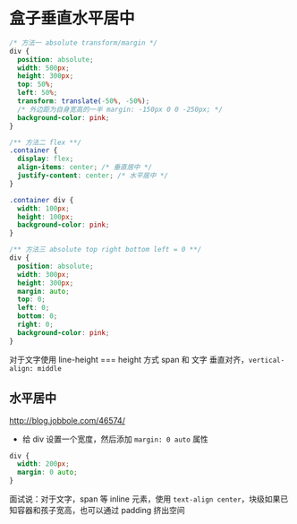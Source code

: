 # 盒子垂直水平居中

```css
/* 方法一 absolute transform/margin */
div {
  position: absolute;
  width: 500px;
  height: 300px;
  top: 50%;
  left: 50%;
  transform: translate(-50%, -50%);
  /* 外边距为自身宽高的一半 margin: -150px 0 0 -250px; */
  background-color: pink;
}

/** 方法二 flex **/
.container {
  display: flex;
  align-items: center; /* 垂直居中 */
  justify-content: center; /* 水平居中 */
}

.container div {
  width: 100px;
  height: 100px;
  background-color: pink;
}

/** 方法三 absolute top right bottom left = 0 **/
div {
  position: absolute;
  width: 300px;
  height: 300px;
  margin: auto;
  top: 0;
  left: 0;
  bottom: 0;
  right: 0;
  background-color: pink;
}
```

对于文字使用 line-height === height 方式 span 和 文字 垂直对齐，`vertical-align: middle`

## 水平居中

<http://blog.jobbole.com/46574/>

* 给 div 设置一个宽度，然后添加 `margin: 0 auto` 属性

```css
div {
  width: 200px;
  margin: 0 auto;
}
```

面试说：对于文字，span 等 inline 元素，使用 `text-align center`，块级如果已知容器和孩子宽高，也可以通过 padding 挤出空间

